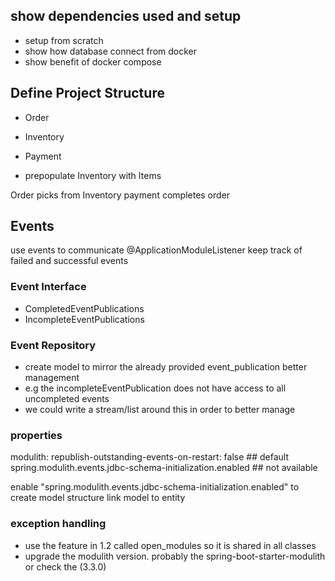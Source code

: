 ## show dependencies used and setup
- setup from scratch
- show how database connect from docker
- show benefit of docker compose

## Define Project Structure
- Order
- Inventory
- Payment

- prepopulate Inventory with Items

Order picks from Inventory
payment completes order

## Events
use events to communicate  @ApplicationModuleListener
keep track of failed and successful events
### Event Interface
- CompletedEventPublications
- IncompleteEventPublications

### Event Repository
- create model to mirror the already provided event_publication better management
- e.g the incompleteEventPublication does not have access to all uncompleted events
- we could write a stream/list around this in order to better manage

### properties
modulith:
republish-outstanding-events-on-restart: false  ## default
spring.modulith.events.jdbc-schema-initialization.enabled  ## not available

enable "spring.modulith.events.jdbc-schema-initialization.enabled" to create model structure
link model to entity


### exception handling
- use the feature in 1.2 called open_modules so it is shared in all classes
- upgrade the modulith version. probably the spring-boot-starter-modulith or check the (3.3.0)
